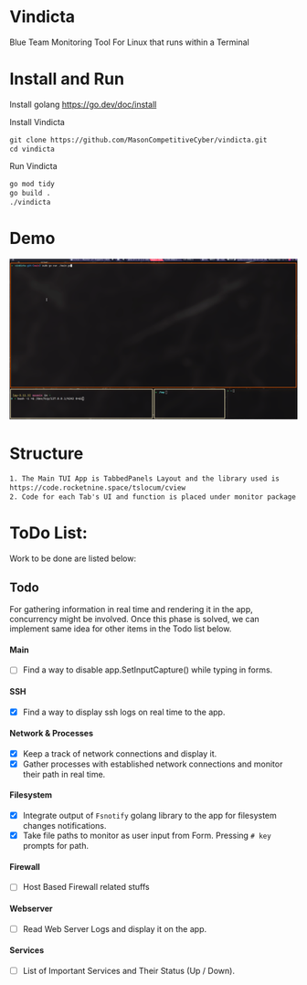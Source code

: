 # Vindicta
Blue Team Monitoring Tool For Linux that runs within a Terminal

# Install and Run
Install golang
https://go.dev/doc/install

Install Vindicta 
```
git clone https://github.com/MasonCompetitiveCyber/vindicta.git
cd vindicta
```
Run Vindicta
```
go mod tidy
go build .
./vindicta
```

# Demo
<img src="./UpdatedDemo.gif" alt="Monitoring Demo">


# Structure
```
1. The Main TUI App is TabbedPanels Layout and the library used is https://code.rocketnine.space/tslocum/cview
2. Code for each Tab's UI and function is placed under monitor package
```

# ToDo List:

Work to be done are listed below:

## Todo

For gathering information in real time and rendering it in the app, concurrency might be involved.
Once this phase is solved, we can implement same idea for other items in the Todo list below.

#### Main
- [ ] Find a way to disable app.SetInputCapture() while typing in forms.

#### SSH
- [x] Find a way to display ssh logs on real time to the app.

#### Network & Processes
- [x] Keep a track of network connections and display it.
- [x] Gather processes with established network connections and monitor their path in real time.

#### Filesystem
- [x] Integrate output of `Fsnotify` golang library to the app for filesystem changes notifications.
- [x] Take file paths to monitor as user input from Form. Pressing `# key` prompts for path.

#### Firewall
- [ ] Host Based Firewall related stuffs

#### Webserver
- [ ] Read Web Server Logs and display it on the app.

#### Services
- [ ] List of Important Services and Their Status (Up / Down).
